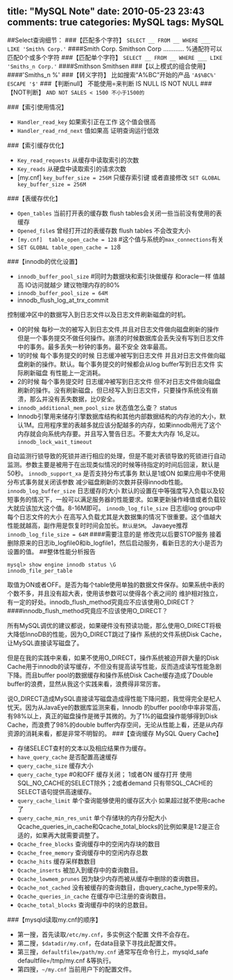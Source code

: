 title: "MySQL Note"
date: 2010-05-23 23:43
comments: true
categories: MySQL
tags: MySQL
---

##Select查询细节：
###【匹配多个字符】
`SELECT __ FROM __ WHERE ___ LIKE 'Smith% Corp.'`
####Smith Corp. Smithson Corp ............  %通配符可以匹配0个或多个字符
###【匹配单个字符】
`SELECT __ FROM __ WHERE ___ LIKE 'Smiths_n Corp.'`
####Smithson Smithsen
###【以上模式的组合使用】
####'Smiths_n %'
###【转义字符】
比如搜索“A%BC”开始的产品   `'A$%BC%' ESCAPE '$'`
###【判断null】
不能使用=来判断 IS NULL  IS NOT NULL
###【NOT判断】
`AND NOT SALES < 1500 不小于1500的`

###【索引使用情况】
* `Handler_read_key` 如果索引正在工作 这个值会很高
* `Handler_read_rnd_next` 值如果高 证明查询运行低效
<!-- more -->
###【索引缓存优化】
* `Key_read_requests` 从缓存中读取索引的次数
* `Key_reads` 从硬盘中读取索引的请求次数
* [my.cnf] `key_buffer_size = 256M` 只缓存索引键
或者直接修改 `SET GLOBAL key_buffer_size = 256M`

###【表缓存优化】
* `Open_tables`  当前打开表的缓存数 flush tables会关闭一些当前没有使用的表缓存
* `Opened_file`s 曾经打开过的表缓存数 flush tables 不会改变大小
* `[my.cnf]  table_open_cache = 128` #这个值与系统的`max_connections`有关
* `SET GLOBAL table_open_cache = 12`8

###【innodb的优化设置】
* `innodb_buffer_pool_size` #同时为数据块和索引块做缓存 和oracle一样 值越高 IO访问就越少 建议物理内存的80%
* `innodb_buffer_pool_size = 64M`
* innodb_flush_log_at_trx_commit  

控制缓冲区中的数据写入到日志文件以及日志文件刷新磁盘的时机。
* 0的时候 每秒一次的被写入到日志文件,并且对日志文件做向磁盘刷新的操作 但是一个事务提交不做任何操作。崩溃的时候数据库会丢失没有写到日志文件中的事务。最多丢失一秒钟的事务。最不安全 效率最高。
* 1的时候 每个事务提交的时候 日志缓冲被写到日志文件 并且对日志文件做向磁盘刷新的操作。默认。每个事务提交的时候都会从log buffer写到日志文件 实际刷新磁盘 有性能上一定消耗。
* 2的时候 每个事务提交时 日志缓冲被写到日志文件 但不对日志文件做向磁盘刷新的操作。没有刷新磁盘，但已经写入到日志文件，只要操作系统没有崩溃，那么并没有丢失数据，比0安全。
* `innodb_additional_mem_pool_size`  状态值怎么查？ status
* Innodb引擎用来储存引擎数据库结构和其他内部数据结构的内存池的大小，默认1M。应用程序里的表越多就应该分配越多的内存，如果innodb用光了这个内存就会向系统内存要。并且写入警告日志。不要太大内存 16,足以。
`innodb_lock_wait_timeout`

自动监测行锁导致的死锁并进行相应的处理，但是不能对表锁导致的死锁进行自动监测。参数主要是被用于在出现类似情况的时候等待指定的时间后回滚，默认是50秒。
`innodb_support_xa`
是否支持分布式事务 默认是1或ON 如果应用中不使用分布式事务就关闭该参数 减少磁盘刷新的次数并获得innodb性能。
`innodb_log_buffer_size`
日志缓存的大小 默认的设置在中等强度写入负载以及较短事务的情况下，一般可以满足服务器的性能要求。如果更新操作峰值或者负载较大就应该加大这个值。8-16M即可。
`innodb_log_file_size`
日志组log group中每个日志文件的大小 在高写入负载尤其是大数据集的情况下很重要。这个值越大性能就越高，副作用是恢复时时间会加长。`默认是5M`。 
Javaeye推荐`innodb_log_file_size = 64M`
####需要注意的是 修改完以后要STOP服务 接着删除原来的日志ib_logfile0和ib_logfile1，然后启动服务，看新日志的大小是否为设置的值。
##整体性能分析报告

```
mysql> show engine innodb status \G
innodb_file_per_table
```

取值为ON或者OFF。是否为每个table使用单独的数据文件保存。如果系统中表的个数不多，并且没有超大表，使用该参数可以使得各个表之间的 维护相对独立，有一定的好处。innodb_flush_method究竟应不应该使用O_DIRECT？
####innodb_flush_method究竟应不应该使用O_DIRECT？ 

所有MySQL调优的建议都说，如果硬件没有预读功能，那么使用O_DIRECT将极大降低InnoDB的性能，因为O_DIRECT跳过了操作 系统的文件系统Disk Cache，让MySQL直接读写磁盘了。 

但是在我的实践中来看，如果不使用O_DIRECT，操作系统被迫开辟大量的Disk Cache用于innodb的读写缓存，不但没有提高读写性能，反而造成读写性能急剧下降。而且buffer pool的数据缓存和操作系统Disk Cache缓存造成了Double buffer的浪费，显然从我这个实践来看，浪费得非常厉害。 

说O_DIRECT造成MySQL直接读写磁盘造成得性能下降问题，我觉得完全是杞人忧天。因为从JavaEye的数据库监测来看，Innodb 的buffer pool命中率非常高，有98%以上，真正的磁盘操作是微乎其微的。为了1%的磁盘操作能够得到Disk Cache，而浪费了98%的double buffer内存空间，无论从性能上看，还是从内存资源的消耗来看，都是非常不明智的。 
###【查询缓存 MySQL Query Cache】
* 存储SELECT查村的文本以及相应结果作为缓存。
* `have_query_cache`  是否配置高速缓存
* `query_cache_size` 缓存大小
* `query_cache_type` #0和OFF 缓存关闭； 1或者ON 缓存打开 使用SQL_NO_CACHE的SELECT除外；2或者demand 只有带SQL_CACHE的SELECT语句提供高速缓存。
* `query_cache_limit` 单个查询能够使用的缓存区大小  如果超过就不使用cache了
* `query_cache_min_res_unit` 单个存储块的内存分配大小 Qcache_queries_in_cache和Qcache_total_blocks的比例如果是1:2是正合适的，如果再大就需要调整了。
* `Qcache_free_blocks` 查询缓存中的空闲内存块的数目
* `Qcache_free_memory` 查询缓存中的空闲内存总数
* `Qcache_hits` 缓存采样数数目
* `Qcache_inserts` 被加入到缓存中的查询数目。
* `Qcache_lowmem_prunes` 因为缺少内存而被从缓存中删除的查询数目。
* `Qcache_not_cached` 没有被缓存的查询数目，由query_cache_type带来的。
* `Qcache_queries_in_cache` 在缓存中已注册的查询数目。
* `Qcache_total_blocks` 查询缓存中的块的总数目。

###【mysqld读取my.cnf的顺序】
* 第一搜，首先读取`/etc/my.cnf`，多实例这个配置 文件不会存在。
* 第二搜，`$datadir/my.cnf`，在data目录下寻找此配置文件。
* 第三搜，`defaultfile=/path/my.cnf` 通常写在命令行上，mysqld_safe defaultfile=/tmp/my.cnf &等执行。
* 第四搜，`~/my.cnf` 当前用户下的配置文件。

